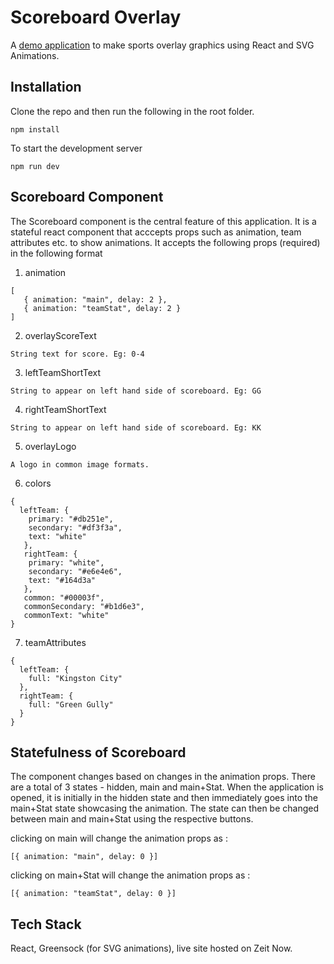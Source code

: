 # Scoreboard Overlay

A [demo application](https://scoreboardoverlay.vishaag.now.sh/) to make sports overlay graphics using React and SVG Animations.

## Installation
Clone the repo and then run the following in the root folder.

```
npm install
```
To start the development server 
```
npm run dev
```




## Scoreboard Component

The Scoreboard component is the central feature of this application. It is a stateful react component that acccepts props such as animation, team attributes etc. to show animations.
It accepts the following props (required) in the following format

1. animation
```
[
   { animation: "main", delay: 2 },
   { animation: "teamStat", delay: 2 }
]
```
2. overlayScoreText
```
String text for score. Eg: 0-4
```
3. leftTeamShortText
```
String to appear on left hand side of scoreboard. Eg: GG
```
4. rightTeamShortText
```
String to appear on left hand side of scoreboard. Eg: KK
```
5. overlayLogo
```
A logo in common image formats.
```
6. colors
```
{
  leftTeam: {
    primary: "#db251e",
    secondary: "#df3f3a",
    text: "white"
   },
   rightTeam: {
    primary: "white",
    secondary: "#e6e4e6",
    text: "#164d3a"
   },
   common: "#00003f",
   commonSecondary: "#b1d6e3",
   commonText: "white"
}
```
7. teamAttributes
```
{
  leftTeam: {
    full: "Kingston City"
  },
  rightTeam: {
    full: "Green Gully"
  }
}
```

## Statefulness of Scoreboard

The component changes based on changes in the animation props. There are a total of 3 states - hidden, main and main+Stat.
When the application is opened, it is initially in the hidden state and then immediately goes into the main+Stat state showcasing
the animation.
The state can then be changed between main and main+Stat using the respective buttons.

clicking on main will change  the animation props as : 

```[{ animation: "main", delay: 0 }]```


clicking on main+Stat will change  the animation props as : 

```[{ animation: "teamStat", delay: 0 }]```





## Tech Stack
React, Greensock (for SVG animations), live site hosted on Zeit Now.

